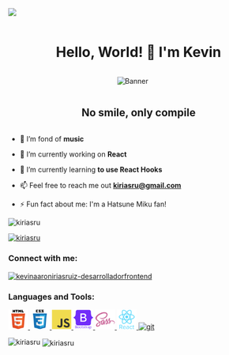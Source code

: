 <!--horizontal divider(gradiant)-->
<img src="https://user-images.githubusercontent.com/73097560/115834477-dbab4500-a447-11eb-908a-139a6edaec5c.gif">

<!--h1 without bottom border-->
<div id="user-content-toc">
  <ul align="center">
    <summary><h1 style="display: inline-block">Hello, World! 👋 I'm Kevin</h1></summary>
  </ul>
</div>


<!--- miku -->
<div align="center">
  <img src="https://glivera-team.com/wp-content/uploads/2019/11/fronend-blog.jpg" alt="Banner">
</div>


<!--h2 without bottom border-->
<div id="user-content-toc">
  <ul align="center">
    <summary><h2 style="display: inline-block">No smile, only compile</h2></summary>
  </ul>
</div>

<!--Intro start-->
- 🎹 I’m fond of **music**
  
- 🔭 I’m currently working on **React**

- 🌱 I’m currently learning **to use React Hooks**

- 📫 Feel free to reach me out **kiriasru@gmail.com**
  
- ⚡ Fun fact about me: I'm a Hatsune Miku fan!

<!--Intro end-->

<!--View counter-->
<p align="left"> <img src="https://komarev.com/ghpvc/?username=kiriasru&label=Profile%20views&color=0e75b6&style=flat" alt="kiriasru" /> </p>

<p align="left"> <a href="https://github.com/ryo-ma/github-profile-trophy"><img src="https://github-profile-trophy.vercel.app/?username=kiriasru" alt="kiriasru" /></a> </p>

<!--Connect with me-->

<h3 align="left">Connect with me:</h3>
<p align="left">
<a href="https://linkedin.com/in/kevinaaroniriasruiz-desarrolladorfrontend" target="blank"><img align="center" src="https://raw.githubusercontent.com/rahuldkjain/github-profile-readme-generator/master/src/images/icons/Social/linked-in-alt.svg" alt="kevinaaroniriasruiz-desarrolladorfrontend" height="30" width="40" /></a>
</p>

<!--Languages and tools-->
<h3 align="left">Languages and Tools:</h3>
<p align="left">
  <a href="https://www.w3.org/html/" target="_blank" rel="noreferrer">
    <img src="https://raw.githubusercontent.com/devicons/devicon/master/icons/html5/html5-original-wordmark.svg" alt="html5" width="40" height="40"/>
  </a>
  <a href="https://www.w3schools.com/css/" target="_blank" rel="noreferrer">
    <img src="https://raw.githubusercontent.com/devicons/devicon/master/icons/css3/css3-original-wordmark.svg" alt="css3" width="40" height="40"/>
  </a>
  <a href="https://developer.mozilla.org/en-US/docs/Web/JavaScript" target="_blank" rel="noreferrer">
    <img src="https://raw.githubusercontent.com/devicons/devicon/master/icons/javascript/javascript-original.svg" alt="javascript" width="40" height="40"/>
  </a>
  <a href="https://getbootstrap.com" target="_blank" rel="noreferrer">
    <img src="https://raw.githubusercontent.com/devicons/devicon/master/icons/bootstrap/bootstrap-plain-wordmark.svg" alt="bootstrap" width="40" height="40"/>
  </a>
  <a href="https://sass-lang.com/" target="_blank" rel="noreferrer">
    <img src="https://raw.githubusercontent.com/devicons/devicon/master/icons/sass/sass-original.svg" alt="sass" width="40" height="40"/>
  </a>
  <a href="https://reactjs.org/" target="_blank" rel="noreferrer">
    <img src="https://raw.githubusercontent.com/devicons/devicon/master/icons/react/react-original-wordmark.svg" alt="react" width="40" height="40"/>
  </a>
  <a href="https://git-scm.com/" target="_blank" rel="noreferrer">
    <img src="https://www.vectorlogo.zone/logos/git-scm/git-scm-icon.svg" alt="git" width="40" height="40"/>
  </a>
</p>

<p><img align="left" src="https://github-readme-stats.vercel.app/api/top-langs?username=kiriasru&show_icons=true&locale=en&layout=compact" alt="kiriasru" /></p>

<p>&nbsp;<img align="center" src="https://github-readme-stats.vercel.app/api?username=kiriasru&show_icons=true&locale=en" alt="kiriasru" /></p>
